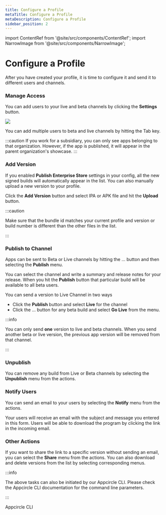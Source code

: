 ```yaml
---
title: Configure a Profile
metaTitle: Configure a Profile
metaDescription: Configure a Profile
sidebar_position: 2
---
```


import ContentRef from '@site/src/components/ContentRef';
import NarrowImage from '@site/src/components/NarrowImage';

# Configure a Profile

After you have created your profile, it is time to configure it and send it to different users and channels.


### Manage Access

You can add users to your live and beta channels by clicking the **Settings** button. 

![](<https://cdn.appcircle.io/docs/assets/entstore-versionlist.png>)


You can add multiple users to beta and live channels by hitting the Tab key.


<NarrowImage src="https://cdn.appcircle.io/docs/assets/entstore-useraccess.png" />

:::caution
If you work for a subsidiary, you can only see apps belonging to that organization. However, if the app is published, it will appear in the parent organization's showcase.
:::


### Add Version

If you enabled  **Publish Enterprise Store** settings in your config, all the new signed builds will automatically appear in the list. You can also manually upload a new version to your profile. 

Click the **Add Version** button and select IPA or APK file and hit the **Upload** button.

<NarrowImage src="https://cdn.appcircle.io/docs/assets/entstore-upload.png" />


:::caution

Make sure that the bundle id matches your current profile and version or build number is different than the other files in the list. 

:::

### Publish to Channel

Apps can be sent to Beta or Live channels by hitting the ... button and then selecting the **Publish** menu. 

<NarrowImage src="https://cdn.appcircle.io/docs/assets/entstore-publish.png" />


You can select the channel and write a summary and release notes for your release. When you hit the **Publish** button that particular build will be available to all beta users.

You can send a version to Live Channel in two ways

- Click the **Publish** button and select **Live** for the channel
- Click the ... button for any beta build and select **Go Live** from the menu.

<NarrowImage src="https://cdn.appcircle.io/docs/assets/entstore-golive.png" />


:::info

You can only send **one** version to live and beta channels. When you send another beta or live version, the previous app version will be removed from that channel.

:::

### Unpublish
You can remove any build from Live or Beta channels by selecting the **Unpublish** menu from the actions. 

### Notify Users
You can send an email to your users by selecting the **Notify** menu from the actions. 

Your users will receive an email with the subject and message you entered in this form. Users will be able to download the program by clicking the link in the incoming email.


### Other Actions
If you want to share the link to a specific version without sending an email, you can select the **Share** menu from the actions. You can also download and delete versions from the list by selecting corresponding menus.


:::info

The above tasks can also be initiated by our Appcircle CLI. Please check the Appcircle CLI documentation for the command line parameters.

:::

<ContentRef url="/appcircle-api/about-the-appcircle-cli">Appcircle CLI</ContentRef>
